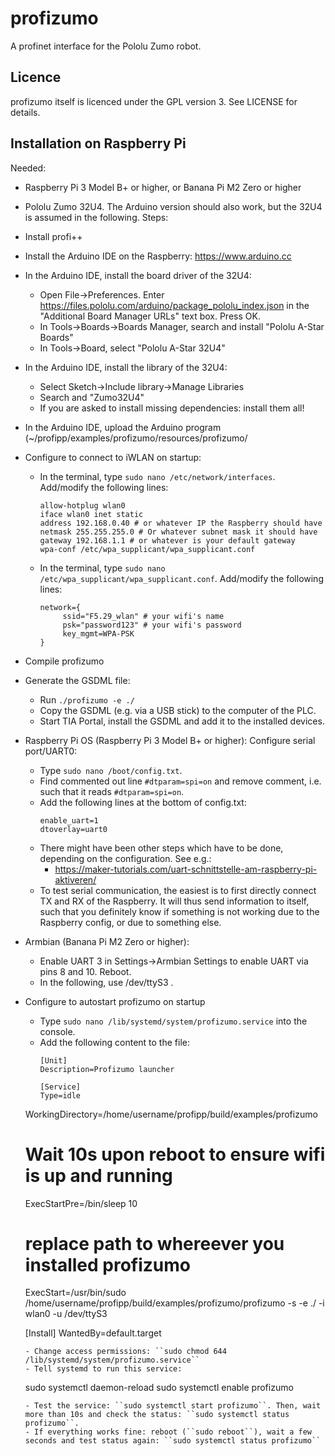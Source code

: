 # profizumo
A profinet interface for the Pololu Zumo robot.

## Licence
profizumo itself is licenced under the GPL version 3. See LICENSE for details. 

## Installation on Raspberry Pi
Needed: 
- Raspberry Pi 3 Model B+ or higher, or Banana Pi M2 Zero or higher
- Pololu Zumo 32U4. The Arduino version should also work, but the 32U4 is assumed in the following.
Steps:
- Install profi++
- Install the Arduino IDE on the Raspberry: https://www.arduino.cc
- In the Arduino IDE, install the board driver of the 32U4:
  - Open File->Preferences. Enter https://files.pololu.com/arduino/package_pololu_index.json in the "Additional Board Manager URLs" text box. Press OK.
  - In Tools->Boards->Boards Manager, search and install "Pololu A-Star Boards"
  - In Tools->Board, select "Pololu A-Star 32U4"
- In the Arduino IDE, install the library of the 32U4:
  - Select Sketch->Include library->Manage Libraries
  - Search and "Zumo32U4"
  - If you are asked to install missing dependencies: install them all!
- In the Arduino IDE, upload the Arduino program (~/profipp/examples/profizumo/resources/profizumo/
- Configure to connect to iWLAN on startup:
  - In the terminal, type ``sudo nano /etc/network/interfaces``. Add/modify the following lines:
    ``` 
	allow-hotplug wlan0
	iface wlan0 inet static
	address 192.168.0.40 # or whatever IP the Raspberry should have
	netmask 255.255.255.0 # Or whatever subnet mask it should have
	gateway 192.168.1.1 # or whatever is your default gateway
	wpa-conf /etc/wpa_supplicant/wpa_supplicant.conf 
	```
  - In the terminal, type ``sudo nano /etc/wpa_supplicant/wpa_supplicant.conf``. Add/modify the following lines:
    ```
	network={
         ssid="F5.29_wlan" # your wifi's name
         psk="password123" # your wifi's password
         key_mgmt=WPA-PSK
    }
	```
- Compile profizumo
- Generate the GSDML file:
  - Run ``./profizumo -e ./``
  - Copy the GSDML (e.g. via a USB stick) to the computer of the PLC.
  - Start TIA Portal, install the GSDML and add it to the installed devices.
- Raspberry Pi OS (Raspberry Pi 3 Model B+ or higher): Configure serial port/UART0:
  - Type ``sudo nano /boot/config.txt``.
  - Find commented out line ``#dtparam=spi=on`` and remove comment, i.e. such that it reads ``#dtparam=spi=on``.
  - Add the following lines at the bottom of config.txt:
    ```
	enable_uart=1
	dtoverlay=uart0
	```
  - There might have been other steps which have to be done, depending on the configuration. See e.g.: 
    - https://maker-tutorials.com/uart-schnittstelle-am-raspberry-pi-aktiveren/
  - To test serial communication, the easiest is to first directly connect TX and RX of the Raspberry. It will thus send information to itself, such that you definitely know if something is not working due to the Raspberry config, or due to something else.
- Armbian (Banana Pi M2 Zero or higher):
  - Enable UART 3 in Settings->Armbian Settings to enable UART via pins 8 and 10. Reboot.
  - In the following, use /dev/ttyS3 .
- Configure to autostart profizumo on startup
  - Type ``sudo nano /lib/systemd/system/profizumo.service`` into the console.
  - Add the following content to the file:
    ```
	[Unit]
	Description=Profizumo launcher
	
	[Service]
	Type=idle
  WorkingDirectory=/home/username/profipp/build/examples/profizumo
	# Wait 10s upon reboot to ensure wifi is up and running
	ExecStartPre=/bin/sleep 10
	# replace path to whereever you installed profizumo
	ExecStart=/usr/bin/sudo /home/username/profipp/build/examples/profizumo/profizumo -s -e ./ -i wlan0 -u /dev/ttyS3
	
	[Install]
	WantedBy=default.target
	```
  - Change access permissions: ``sudo chmod 644 /lib/systemd/system/profizumo.service``
  - Tell systemd to run this service:
    ```
    sudo systemctl daemon-reload
    sudo systemctl enable profizumo
	```
  - Test the service: ``sudo systemctl start profizumo``. Then, wait more than 10s and check the status: ``sudo systemctl status profizumo``. 
  - If everything works fine: reboot (``sudo reboot``), wait a few seconds and test status again: ``sudo systemctl status profizumo``
  